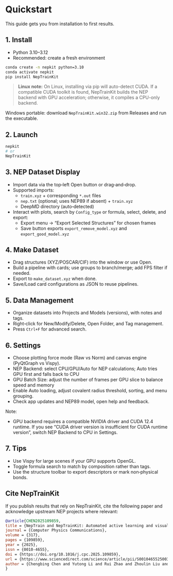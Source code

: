 # Quickstart

This guide gets you from installation to first results.

## 1. Install

- Python 3.10–3.12
- Recommended: create a fresh environment

```bash
conda create -n nepkit python=3.10
conda activate nepkit
pip install NepTrainKit
```

> **Linux note:** On Linux, installing via pip will auto-detect CUDA. If a compatible CUDA toolkit is found, NepTrainKit builds the NEP backend with GPU acceleration; otherwise, it compiles a CPU-only backend.

Windows portable: download `NepTrainKit.win32.zip` from Releases and run the executable.

## 2. Launch

```bash
nepkit
# or
NepTrainKit
```

## 3. NEP Dataset Display

- Import data via the top‑left Open button or drag‑and‑drop.
- Supported imports:
  - `train.xyz` + corresponding `*.out` files
  - `nep.txt` (optional; uses NEP89 if absent) + `train.xyz`
  - DeepMD directory (auto‑detected)
- Interact with plots, search by `Config_type` or formula, select, delete, and export:
  - Export menu → “Export Selected Structures” for chosen frames
  - Save button exports `export_remove_model.xyz` and `export_good_model.xyz`

## 4. Make Dataset

- Drag structures (XYZ/POSCAR/CIF) into the window or use Open.
- Build a pipeline with cards; use groups to branch/merge; add FPS filter if needed.
- Export to `make_dataset.xyz` when done.
- Save/Load card configurations as JSON to reuse pipelines.

## 5. Data Management

- Organize datasets into Projects and Models (versions), with notes and tags.
- Right‑click for New/Modify/Delete, Open Folder, and Tag management.
- Press `Ctrl+F` for advanced search.

## 6. Settings

- Choose plotting force mode (Raw vs Norm) and canvas engine (PyQtGraph vs Vispy).
- NEP Backend: select CPU/GPU/Auto for NEP calculations; Auto tries GPU first and falls back to CPU
- GPU Batch Size: adjust the number of frames per GPU slice to balance speed and memory
- Enable Auto loading, adjust covalent radius threshold, sorting, and menu grouping.
- Check app updates and NEP89 model, open help and feedback.

Note:
- GPU backend requires a compatible NVIDIA driver and CUDA 12.4 runtime. If you see “CUDA driver version is insufficient for CUDA runtime version”, switch NEP Backend to CPU in Settings.

## 7. Tips

- Use Vispy for large scenes if your GPU supports OpenGL.
- Toggle formula search to match by composition rather than tags.
- Use the structure toolbar to export descriptors or mark non‑physical bonds.
## Cite NepTrainKit

If you publish results that rely on NepTrainKit, cite the following paper and acknowledge upstream NEP projects where relevant:

```bibtex
@article{CHEN2025109859,
title = {NepTrain and NepTrainKit: Automated active learning and visualization toolkit for neuroevolution potentials},
journal = {Computer Physics Communications},
volume = {317},
pages = {109859},
year = {2025},
issn = {0010-4655},
doi = {https://doi.org/10.1016/j.cpc.2025.109859},
url = {https://www.sciencedirect.com/science/article/pii/S0010465525003613},
author = {Chengbing Chen and Yutong Li and Rui Zhao and Zhoulin Liu and Zheyong Fan and Gang Tang and Zhiyong Wang},
}
```

